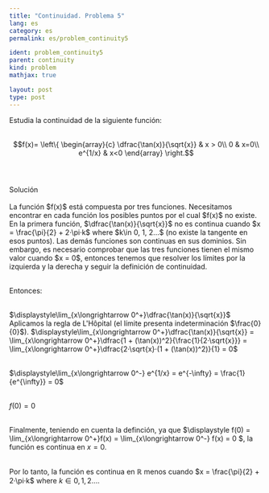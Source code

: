 ```yaml
---
title: "Continuidad. Problema 5"
lang: es
category: es
permalink: es/problem_continuity5

ident: problem_continuity5
parent: continuity
kind: problem
mathjax: true

layout: post
type: post
---
```


<div>
Estudia la continuidad de la siguiente función: <br><br>

$$f(x)=
\left\{
\begin{array}{c}
\dfrac{\tan(x)}{\sqrt{x}} &  x > 0\\
0 & x=0\\
e^{1/x} & x<0
\end{array}
\right.$$<br><br>


<div class="bcblue boxdissap">
Solución
</div><br>

<div class="dissap">
La función $f(x)$ está compuesta por tres funciones. Necesitamos encontrar en cada función los posibles puntos por el cual $f(x)$ no existe. En la primera función, $\dfrac{\tan(x)}{\sqrt{x}}$ no es continua cuando $x = \frac{\pi}{2} + 2·\pi·k$ where $k\in  0, 1, 2...$ (no existe la tangente en esos puntos). Las demás funciones son continuas en sus dominios. Sin embargo, es necesario comprobar que las tres funciones tienen el mismo valor cuando $x = 0$, entonces tenemos que resolver los límites por la izquierda y la derecha y seguir la definición de continuidad. <br><br>

Entonces:<br><br>

$\displaystyle\lim_{x\longrightarrow 0^+}\dfrac{\tan(x)}{\sqrt{x}}$ Aplicamos la regla de L'Hôpital (el límite presenta indeterminación $\frac{0}{0}$). $\displaystyle\lim_{x\longrightarrow 0^+}\dfrac{\tan(x)}{\sqrt{x}} = \lim_{x\longrightarrow 0^+}\dfrac{1 + (\tan(x))^2}{\frac{1}{2·\sqrt{x}}} = \lim_{x\longrightarrow 0^+}\dfrac{2·\sqrt{x}·(1 + (\tan(x))^2)}{1} = 0$ <br><br>

$\displaystyle\lim_{x\longrightarrow 0^-} e^{1/x} = e^{-\infty} = \frac{1}{e^{\infty}} = 0$<br><br>

$f(0) = 0$ <br><br>

Finalmente, teniendo en cuenta la definción, ya que $\displaystyle f(0) =  \lim_{x\longrightarrow 0^+}f(x) = \lim_{x\longrightarrow 0^-} f(x) = 0 $, la función es continua en $x = 0$. <br><br>

Por lo tanto, la función es continua en $\mathbb{R}$ menos cuando $x = \frac{\pi}{2} + 2·\pi·k$ where $k\in  0, 1, 2...$.

</div>
